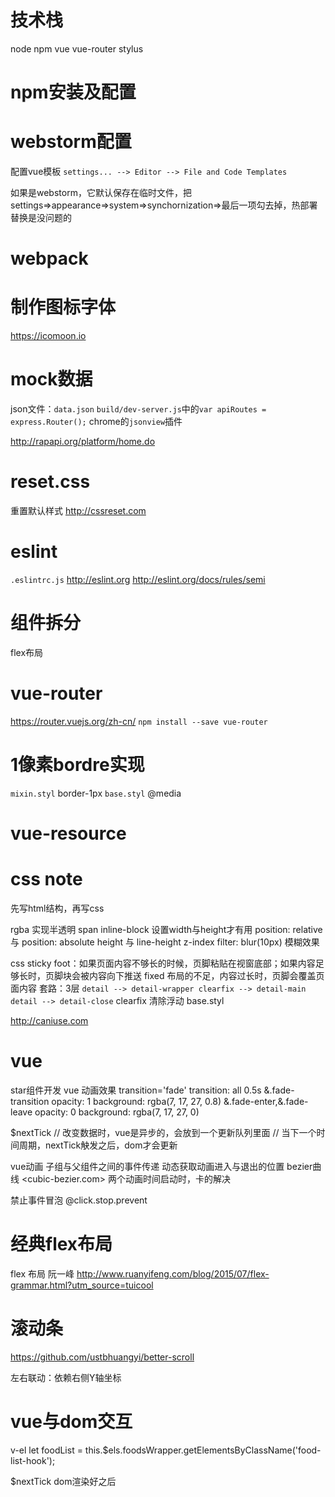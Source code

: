 # 技术栈

node
npm
vue
vue-router
stylus

# npm安装及配置

# webstorm配置

配置vue模板
`settings... --> Editor --> File and Code Templates`

如果是webstorm，它默认保存在临时文件，把settings=>appearance=>system=>synchornization=>最后一项勾去掉，热部署替换是没问题的

# webpack

# 制作图标字体

<https://icomoon.io>

# mock数据

json文件：`data.json`
`build/dev-server.js`中的`var apiRoutes = express.Router();`
chrome的`jsonview`插件

<http://rapapi.org/platform/home.do>

# reset.css

重置默认样式
<http://cssreset.com>

# eslint

`.eslintrc.js`
<http://eslint.org>
<http://eslint.org/docs/rules/semi>

# 组件拆分

flex布局

# vue-router

<https://router.vuejs.org/zh-cn/>
`npm install --save vue-router`

# 1像素bordre实现

`mixin.styl` border-1px
`base.styl` @media

# vue-resource

# css note

先写html结构，再写css

rgba 实现半透明
span inline-block 设置width与height才有用
position: relative 与 position: absolute
height 与 line-height
z-index
filter: blur(10px)  模糊效果

css sticky foot：如果页面内容不够长的时候，页脚粘贴在视窗底部；如果内容足够长时，页脚块会被内容向下推送
    fixed 布局的不足，内容过长时，页脚会覆盖页面内容
  套路：3层 `detail --> detail-wrapper clearfix --> detail-main`
            `detail --> detail-close`
  clearfix  清除浮动  base.styl
  
<http://caniuse.com>

# vue

star组件开发
vue 动画效果
transition='fade'
      transition: all 0.5s
      &.fade-transition
        opacity: 1
        background: rgba(7, 17, 27, 0.8)
      &.fade-enter,&.fade-leave
        opacity: 0
        background: rgba(7, 17, 27, 0)

$nextTick
// 改变数据时，vue是异步的，会放到一个更新队列里面
// 当下一个时间周期，nextTick觖发之后，dom才会更新
        
vue动画
子组与父组件之间的事件传递
动态获取动画进入与退出的位置
bezier曲线 <cubic-bezier.com>
两个动画时间启动时，卡的解决

禁止事件冒泡
@click.stop.prevent

# 经典flex布局

flex 布局 阮一峰
<http://www.ruanyifeng.com/blog/2015/07/flex-grammar.html?utm_source=tuicool>

# 滚动条

<https://github.com/ustbhuangyi/better-scroll>

左右联动：依赖右侧Y轴坐标

# vue与dom交互

v-el
let foodList = this.$els.foodsWrapper.getElementsByClassName('food-list-hook');

$nextTick dom渲染好之后
